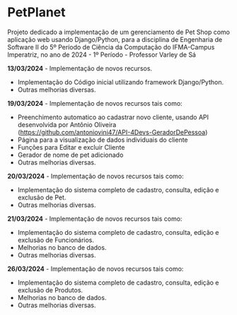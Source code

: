 # PetPlanet
Projeto dedicado a implementação de um gerenciamento de Pet Shop como aplicação web usando Django/Python, para a disciplina de Engenharia de Software II do 5º Período de Ciência da Computação do IFMA-Campus Imperatriz, no ano de 2024 - 1º Período - Professor Varley de Sá

**13/03/2024** - Implementação de novos recursos.
 - Implementação do Código inicial utilizando framework Django/Python.
 - Outras melhorias diversas.
    
**19/03/2024** - Implementação de novos recursos tais como:
 - Preenchimento automatico ao cadastrar novo cliente, usando API desenvolvida por Antônio Oliveira (https://github.com/antoniovini47/API-4Devs-GeradorDePessoa)
 - Página para a visualização de dados individuais do cliente
 - Funções para Editar e excluir Cliente
 - Gerador de nome de pet adicionado
 - Outras melhorias diversas.

**20/03/2024** - Implementação de novos recursos tais como:
 - Implementação do sistema completo de cadastro, consulta, edição e exclusão de Pet.
 - Outras melhorias diversas.

**21/03/2024** - Implementação de novos recursos tais como:
 - Implementação do sistema completo de cadastro, consulta, edição e exclusão de Funcionários.
 - Melhorias no banco de dados.
 - Outras melhorias diversas.
 
**26/03/2024** - Implementação de novos recursos tais como:
 - Implementação do sistema completo de cadastro, consulta, edição e exclusão de Produtos.
 - Melhorias no banco de dados.
 - Outras melhorias diversas.